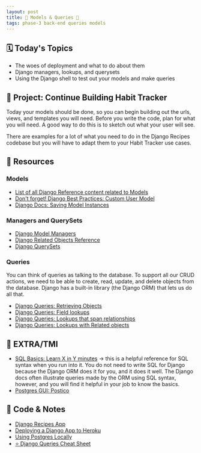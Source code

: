 ```yaml
---
layout: post
title: 🐻 Models & Queries 🐻
tags: phase-3 back-end queries models
---
```


## 🗓️ Today's Topics

- The woes of deployment and what to do about them
- Django managers, lookups, and querysets
- Using the Django shell to test out your models and make queries

## 🎯 Project: Continue Building Habit Tracker

Today your models should be done, so you can begin building out the urls, views, and templates you will need. Before you write the code, plan for what you will need. A good way to do this is to sketch out what your user will see.

There are examples for a lot of what you need to do in the Django Recipes codebase but you will have to adapt them to your Habit Tracker use cases.

## 🔖 Resources

### Models

- [List of all Django Reference content related to Models](https://docs.djangoproject.com/en/3.2/ref/models/)
- [Don't forget! Django Best Practices: Custom User Model](https://learndjango.com/tutorials/django-custom-user-model)
- [Django Docs: Saving Model Instances](https://docs.djangoproject.com/en/3.2/ref/models/instances/#saving-objects)

### Managers and QuerySets

- [Django Model Managers](https://docs.djangoproject.com/en/4.0/topics/db/managers)
- [Django Related Objects Reference](https://docs.djangoproject.com/en/4.0/ref/models/relations/#related-objects-reference)
- [Django QuerySets](https://docs.djangoproject.com/en/4.0/topics/db/queries/#retrieving-objects)

### Queries

You can think of queries as talking to the database. To support all our CRUD actions, we need to be able to create, read, update, and delete objects from the database. Django has a built-in library (the Django ORM) that lets us do all that.

- [Django Queries: Retrieving Objects](https://docs.djangoproject.com/en/4.0/topics/db/queries/#retrieving-objects)
- [Django Queries: Field lookups](https://docs.djangoproject.com/en/4.0/topics/db/queries/#field-lookups)
- [Django Queries: Lookups that span relationships](https://docs.djangoproject.com/en/4.0/topics/db/queries/#lookups-that-span-relationships)
- [Django Queries: Lookups with Related objects](https://docs.djangoproject.com/en/4.0/topics/db/queries/#related-objects)

## 🌟 EXTRA/TMI

- [SQL Basics: Learn X in Y minutes](https://learnxinyminutes.com/docs/sql/) -> this is a helpful reference for SQL syntax when you run into it. You do not need to write SQL for Django because the Django ORM does it for you, and it does it well. The Django docs often illustrate queries made by the ORM using SQL syntax, however, and you will find it helpful in your job to know the basics.
- [Postgres GUI: Postico](https://eggerapps.at/postico/)

## 🦉 Code & Notes

- [Django Recipes App](https://github.com/Momentum-Team-11/example-django-recipes)
- [Deploying a Django App to Heroku](https://momentumlearn.notion.site/Deploying-a-Django-App-to-Heroku-81488333c03445539bfc7eb3c1691ed0)
- [Using Postgres Locally](https://momentumlearn.notion.site/Using-Postgres-Locally-6d24cd1ea8854eabb875023d6696fba9)
- [⭐ Django Queries Cheat Sheet](https://github.com/Momentum-Team-11/notes/blob/main/django-queries.md)
